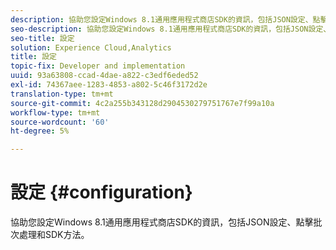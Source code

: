 ```yaml
---
description: 協助您設定Windows 8.1通用應用程式商店SDK的資訊，包括JSON設定、點擊批次處理和SDK方法。
seo-description: 協助您設定Windows 8.1通用應用程式商店SDK的資訊，包括JSON設定、點擊批次處理和SDK方法。
seo-title: 設定
solution: Experience Cloud,Analytics
title: 設定
topic-fix: Developer and implementation
uuid: 93a63808-ccad-4dae-a822-c3edf6eded52
exl-id: 74367aee-1283-4853-a802-5c46f3172d2e
translation-type: tm+mt
source-git-commit: 4c2a255b343128d2904530279751767e7f99a10a
workflow-type: tm+mt
source-wordcount: '60'
ht-degree: 5%

---
```


# 設定  {#configuration}

協助您設定Windows 8.1通用應用程式商店SDK的資訊，包括JSON設定、點擊批次處理和SDK方法。
